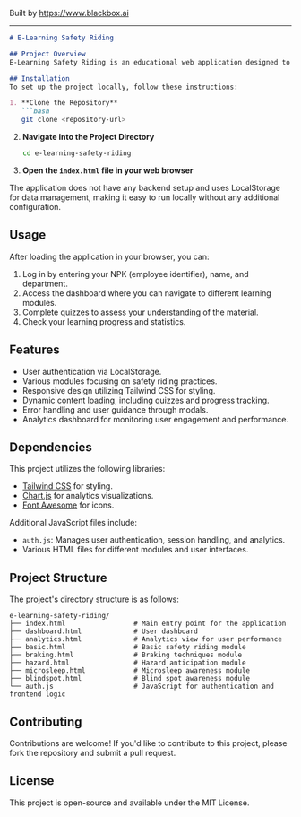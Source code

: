
Built by https://www.blackbox.ai

---

```markdown
# E-Learning Safety Riding

## Project Overview
E-Learning Safety Riding is an educational web application designed to teach the principles of safe riding practices. The platform covers various modules including basic safety riding, braking techniques, hazard anticipation, microsleep prevention, and understanding blind spots. Users can log in with their details, learn modules, take quizzes, and check their progress through a user-friendly dashboard.

## Installation
To set up the project locally, follow these instructions:

1. **Clone the Repository**
   ```bash
   git clone <repository-url>
   ```
2. **Navigate into the Project Directory**
   ```bash
   cd e-learning-safety-riding
   ```
3. **Open the `index.html` file in your web browser**

The application does not have any backend setup and uses LocalStorage for data management, making it easy to run locally without any additional configuration.

## Usage
After loading the application in your browser, you can:
1. Log in by entering your NPK (employee identifier), name, and department.
2. Access the dashboard where you can navigate to different learning modules.
3. Complete quizzes to assess your understanding of the material.
4. Check your learning progress and statistics.

## Features
- User authentication via LocalStorage.
- Various modules focusing on safety riding practices.
- Responsive design utilizing Tailwind CSS for styling.
- Dynamic content loading, including quizzes and progress tracking.
- Error handling and user guidance through modals.
- Analytics dashboard for monitoring user engagement and performance.

## Dependencies
This project utilizes the following libraries:
- [Tailwind CSS](https://tailwindcss.com/) for styling.
- [Chart.js](https://www.chartjs.org/) for analytics visualizations.
- [Font Awesome](https://fontawesome.com/) for icons.

Additional JavaScript files include:
- `auth.js`: Manages user authentication, session handling, and analytics.
- Various HTML files for different modules and user interfaces.

## Project Structure
The project's directory structure is as follows:
```
e-learning-safety-riding/
├── index.html                 # Main entry point for the application
├── dashboard.html             # User dashboard
├── analytics.html             # Analytics view for user performance
├── basic.html                 # Basic safety riding module
├── braking.html               # Braking techniques module
├── hazard.html                # Hazard anticipation module
├── microsleep.html            # Microsleep awareness module
├── blindspot.html             # Blind spot awareness module
└── auth.js                    # JavaScript for authentication and frontend logic
```

## Contributing
Contributions are welcome! If you'd like to contribute to this project, please fork the repository and submit a pull request.

## License
This project is open-source and available under the MIT License.
```